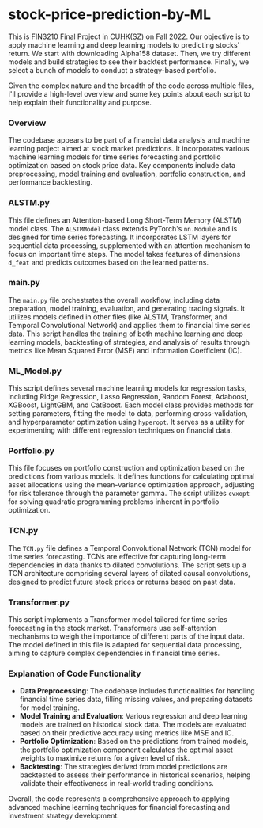 # stock-price-prediction-by-ML

This is FIN3210 Final Project in CUHK(SZ) on Fall 2022.
Our objective is to apply machine learning and deep learning models to predicting stocks' return.
We start with downloading Alpha158 dataset.
Then, we try different models and build strategies to see their backtest performance.
Finally, we select a bunch of models to conduct a strategy-based portfolio.

Given the complex nature and the breadth of the code across multiple files, I'll provide a high-level overview and some key points about each script to help explain their functionality and purpose. 

### Overview

The codebase appears to be part of a financial data analysis and machine learning project aimed at stock market predictions. It incorporates various machine learning models for time series forecasting and portfolio optimization based on stock price data. Key components include data preprocessing, model training and evaluation, portfolio construction, and performance backtesting.

### ALSTM.py

This file defines an Attention-based Long Short-Term Memory (ALSTM) model class. The `ALSTMModel` class extends PyTorch's `nn.Module` and is designed for time series forecasting. It incorporates LSTM layers for sequential data processing, supplemented with an attention mechanism to focus on important time steps. The model takes features of dimensions `d_feat` and predicts outcomes based on the learned patterns.

### main.py

The `main.py` file orchestrates the overall workflow, including data preparation, model training, evaluation, and generating trading signals. It utilizes models defined in other files (like ALSTM, Transformer, and Temporal Convolutional Network) and applies them to financial time series data. This script handles the training of both machine learning and deep learning models, backtesting of strategies, and analysis of results through metrics like Mean Squared Error (MSE) and Information Coefficient (IC).

### ML_Model.py

This script defines several machine learning models for regression tasks, including Ridge Regression, Lasso Regression, Random Forest, Adaboost, XGBoost, LightGBM, and CatBoost. Each model class provides methods for setting parameters, fitting the model to data, performing cross-validation, and hyperparameter optimization using `hyperopt`. It serves as a utility for experimenting with different regression techniques on financial data.

### Portfolio.py

This file focuses on portfolio construction and optimization based on the predictions from various models. It defines functions for calculating optimal asset allocations using the mean-variance optimization approach, adjusting for risk tolerance through the parameter gamma. The script utilizes `cvxopt` for solving quadratic programming problems inherent in portfolio optimization.

### TCN.py

The `TCN.py` file defines a Temporal Convolutional Network (TCN) model for time series forecasting. TCNs are effective for capturing long-term dependencies in data thanks to dilated convolutions. The script sets up a TCN architecture comprising several layers of dilated causal convolutions, designed to predict future stock prices or returns based on past data.

### Transformer.py

This script implements a Transformer model tailored for time series forecasting in the stock market. Transformers use self-attention mechanisms to weigh the importance of different parts of the input data. The model defined in this file is adapted for sequential data processing, aiming to capture complex dependencies in financial time series.

### Explanation of Code Functionality

- **Data Preprocessing**: The codebase includes functionalities for handling financial time series data, filling missing values, and preparing datasets for model training.
- **Model Training and Evaluation**: Various regression and deep learning models are trained on historical stock data. The models are evaluated based on their predictive accuracy using metrics like MSE and IC.
- **Portfolio Optimization**: Based on the predictions from trained models, the portfolio optimization component calculates the optimal asset weights to maximize returns for a given level of risk.
- **Backtesting**: The strategies derived from model predictions are backtested to assess their performance in historical scenarios, helping validate their effectiveness in real-world trading conditions.

Overall, the code represents a comprehensive approach to applying advanced machine learning techniques for financial forecasting and investment strategy development.
